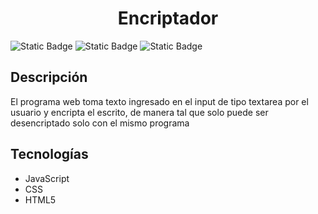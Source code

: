 <h1 align="center"> Encriptador </h1>
<img alt="Static Badge" src="https://img.shields.io/badge/JavaScript-JS-Yellow?style=plastic&logo=JavaScript">
<img alt="Static Badge" src="https://img.shields.io/badge/html5-HTML5-Orange?style=plastic&logo=HTML5">
<img alt="Static Badge" src="https://img.shields.io/badge/Cascading%20Style%20Sheets-CSS-green?style=plastic">



<h2>Descripción</h2>
<p>El programa web toma texto ingresado en el input de tipo textarea por el usuario y encripta el escrito, de manera tal que solo puede ser desencriptado solo con el mismo programa</p>

<h2>Tecnologías</h2>
<ul>
  <li>JavaScript</li>
  <li>CSS</li>
  <li>HTML5</li>
</ul>
